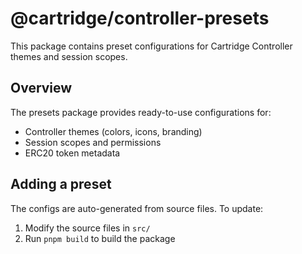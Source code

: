 # @cartridge/controller-presets

This package contains preset configurations for Cartridge Controller themes and session scopes.

## Overview

The presets package provides ready-to-use configurations for:

-   Controller themes (colors, icons, branding)
-   Session scopes and permissions
-   ERC20 token metadata

## Adding a preset

The configs are auto-generated from source files. To update:

1.  Modify the source files in `src/`
2.  Run `pnpm build` to build the package

